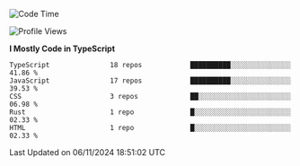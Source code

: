 <!--START_SECTION:waka-->
![Code Time](http://img.shields.io/badge/Code%20Time-6%2C859%20hrs%2028%20mins-blue)

![Profile Views](http://img.shields.io/badge/Profile%20Views-0-blue)

**I Mostly Code in TypeScript** 

```text
TypeScript               18 repos            ██████████░░░░░░░░░░░░░░░   41.86 % 
JavaScript               17 repos            ██████████░░░░░░░░░░░░░░░   39.53 % 
CSS                      3 repos             ██░░░░░░░░░░░░░░░░░░░░░░░   06.98 % 
Rust                     1 repo              █░░░░░░░░░░░░░░░░░░░░░░░░   02.33 % 
HTML                     1 repo              █░░░░░░░░░░░░░░░░░░░░░░░░   02.33 % 
```




 Last Updated on 06/11/2024 18:51:02 UTC
<!--END_SECTION:waka-->
